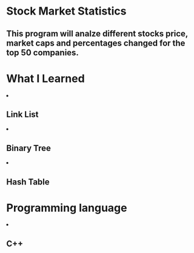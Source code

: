 <html lang="en">
<head>
    <meta charset="UTF-8">
    <meta name="viewport" content="width=device-width, initial-scale=1.0">
    <meta http-equiv="X-UA-Compatible" content="ie=edge">
</head>
<body>

<h1>Stock Market Statistics</h1>

<h2>This program will analze different stocks price, market caps and percentages changed for the top 50 companies.</h2>

<h1>What I Learned</h1>

<li><h2>Link List</h2></li>
<li><h2>Binary Tree</h2></li>
<li><h2>Hash Table</h2></li>
<h1>Programming language</h1>
<li><h2>C++</h2></li>

</body>
</html>
